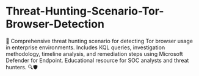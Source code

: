 # Threat-Hunting-Scenario-Tor-Browser-Detection
🎯 Comprehensive threat hunting scenario for detecting Tor browser usage in enterprise environments. Includes KQL queries, investigation methodology, timeline analysis, and remediation steps using Microsoft Defender for Endpoint. Educational resource for SOC analysts and threat hunters. 🔍🛡️
